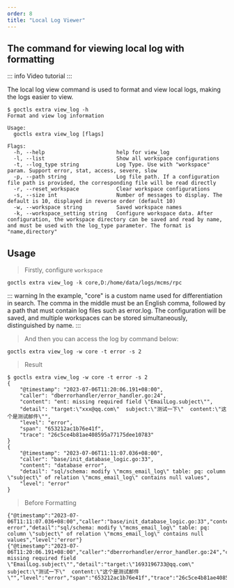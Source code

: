 ```yaml
---
order: 8
title: "Local Log Viewer"
---
```


## The command for viewing local log with formatting

::: info Video tutorial
<BiliBili bvid="BV1Hu4y1w7pp" />
:::

The local log view command is used to format and view local logs, making the logs easier to view.

```shell
$ goctls extra view_log -h
Format and view log information

Usage:
  goctls extra view_log [flags]

Flags:
  -h, --help                       help for view_log
  -l, --list                       Show all workspace configurations
  -t, --log_type string            Log Type. Use with "workspace" param. Support error, stat, access, severe, slow
  -p, --path string                Log file path. If a configuration file path is provided, the corresponding file will be read directly
  -r, --reset_workspace            Clear workspace configurations
  -s, --size int                   Number of messages to display. The default is 10, displayed in reverse order (default 10)
  -w, --workspace string           Saved workspace names
  -k, --workspace_setting string   Configure workspace data. After configuration, the workspace directory can be saved and read by name, and must be used with the log_type parameter. The format is "name,directory"
```

## Usage

> Firstly, configure `workspace`

```shell
goctls extra view_log -k core,D:/home/data/logs/mcms/rpc
```

::: warning
In the example, "core" is a custom name used for differentiation in search. The comma in the middle must be an English comma, followed by a path that must contain log files such as error.log. The configuration will be saved, and multiple workspaces can be stored simultaneously, distinguished by name.
:::

> And then you can access the log by command below:

```shell
goctls extra view_log -w core -t error -s 2
```

> Result

```shell
$ goctls extra view_log -w core -t error -s 2
{
    "@timestamp": "2023-07-06T11:20:06.191+08:00",
    "caller": "dberrorhandler/error_handler.go:24",
    "content": "ent: missing required field \"EmailLog.subject\"",
    "detail": "target:\"xxx@qq.com\"  subject:\"测试一下\"  content:\"这个是测试邮件\"",
    "level": "error",
    "span": "653212ac1b76e41f",
    "trace": "26c5ce4b81ae408595a77175dee10783"
}
{
    "@timestamp": "2023-07-06T11:11:07.036+08:00",
    "caller": "base/init_database_logic.go:33",
    "content": "database error",
    "detail": "sql/schema: modify \"mcms_email_log\" table: pq: column \"subject\" of relation \"mcms_email_log\" contains null values",
    "level": "error"
}
```

> Before Formatting

```text
{"@timestamp":"2023-07-06T11:11:07.036+08:00","caller":"base/init_database_logic.go:33","content":"database error","detail":"sql/schema: modify \"mcms_email_log\" table: pq: column \"subject\" of relation \"mcms_email_log\" contains null values","level":"error"}
{"@timestamp":"2023-07-06T11:20:06.191+08:00","caller":"dberrorhandler/error_handler.go:24","content":"ent: missing required field \"EmailLog.subject\"","detail":"target:\"1693196733@qq.com\"  subject:\"测试一下\"  content:\"这个是测试邮件\"","level":"error","span":"653212ac1b76e41f","trace":"26c5ce4b81ae408595a77175dee10783"}
```
